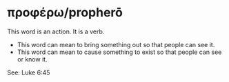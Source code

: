 # προφέρω/propherō
This word is an action. It is a verb.
* This word can mean to bring something out so that people can see it.
* This word can mean to cause something to exist so that people can see or know it.

See: Luke 6:45
